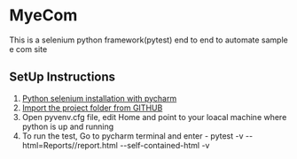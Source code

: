 # MyeCom
This is a selenium python framework(pytest) end to end to automate sample e com site

## SetUp Instructions
1. [Python selenium installation with pycharm](https://www.javatpoint.com/selenium-python)
2. [Import the project folder from GITHUB](https://stackoverflow.com/questions/41023928/import-github-repository-to-pycharm)
3. Open pyvenv.cfg file, edit Home and point to your loacal machine where python is up and running
4. To run the test, Go to pycharm terminal and enter - pytest -v --html=Reports//report.html --self-contained-html  -v

